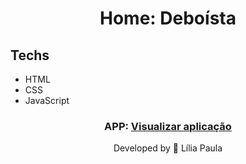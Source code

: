 <h1 align="center"> Home: Deboísta</h1> 


## Techs

- HTML
- CSS
- JavaScript

<h3 align="center">
    APP: <a href="#" target="_blank">Visualizar aplicação<a>
</h3>

<p align="center"> Developed by 🍄 Lília Paula </p>
